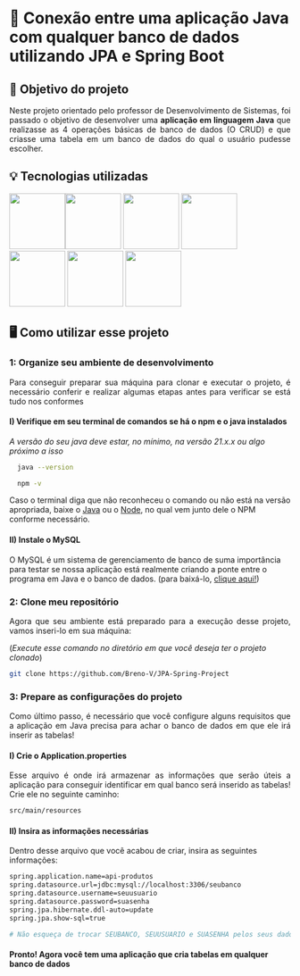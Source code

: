 # 🔐 Conexão entre uma aplicação Java com qualquer banco de dados utilizando JPA e Spring Boot

## 🔖 Objetivo do projeto

<p style="text-align: justify">Neste projeto orientado pelo professor de Desenvolvimento de Sistemas, foi passado o objetivo de desenvolver uma <strong>aplicação em linguagem Java</strong> que realizasse as 4 operações básicas de banco de dados (O CRUD) e que criasse uma tabela em um banco de dados do qual o usuário pudesse escolher.<p/>

## 💡 Tecnologias utilizadas

<img src="https://cdn.jsdelivr.net/gh/devicons/devicon@latest/icons/java/java-original.svg" width="100"/><img src="https://cdn.jsdelivr.net/gh/devicons/devicon@latest/icons/mysql/mysql-original.svg" width="100"/>
<img src="https://cdn.jsdelivr.net/gh/devicons/devicon@latest/icons/spring/spring-original.svg" width="100"/>
<img src="https://cdn.jsdelivr.net/gh/devicons/devicon@latest/icons/postman/postman-original.svg" width="100"/>
<img src="https://cdn.jsdelivr.net/gh/devicons/devicon@latest/icons/npm/npm-original.svg" width="100"/>
<img src="https://cdn.jsdelivr.net/gh/devicons/devicon@latest/icons/git/git-original.svg" width="100"/>
<img src="https://cdn.jsdelivr.net/gh/devicons/devicon@latest/icons/vscode/vscode-original.svg" width="100"/>

## 🖥️ Como utilizar esse projeto

### 1: Organize seu ambiente de desenvolvimento

<p style="text-align: justify">Para conseguir preparar sua máquina para clonar e executar o projeto, é necessário conferir e realizar algumas etapas antes para verificar se está tudo nos conformes</p>

#### I) Verifique em seu terminal de comandos se há o npm e o java instalados

_A versão do seu java deve estar, no mínimo, na versão 21.x.x ou algo próximo a isso_

```bash
  java --version 
```

```bash
  npm -v
```

Caso o terminal diga que não reconheceu o comando ou não está na versão apropriada, baixe o [Java](https://www.oracle.com/java/technologies/downloads/archive/) ou o [Node](https://nodejs.org/en/download), no qual vem junto dele o NPM conforme necessário.

#### II) Instale o MySQL

O MySQL é um sistema de gerenciamento de banco de suma importância para testar se nossa aplicação está realmente criando a ponte entre o programa em Java e o banco de dados. (para baixá-lo, [clique aqui!](https://dev.mysql.com/downloads/installer/))

### 2: Clone meu repositório

<p style="text-align: justify">Agora que seu ambiente está preparado para a execução desse projeto, vamos inseri-lo em sua máquina:</p>

(_Execute esse comando no diretório em que você deseja ter o projeto clonado_)

```bash
git clone https://github.com/Breno-V/JPA-Spring-Project
```

### 3: Prepare as configurações do projeto

<p style="text-align: justify">Como último passo, é necessário que você configure alguns requisitos que a aplicação em Java precisa para achar o banco de dados em que ele irá inserir as tabelas!</p>

#### I) Crie o Application.properties

<p style="text-align: justify">Esse arquivo é onde irá armazenar as informações que serão úteis a aplicação para conseguir identificar em qual banco será inserido as tabelas! Crie ele no seguinte caminho:

```bash
src/main/resources
```

#### II) Insira as informações necessárias

Dentro desse arquivo que você acabou de criar, insira as seguintes informações:

```bash
spring.application.name=api-produtos
spring.datasource.url=jdbc:mysql://localhost:3306/seubanco
spring.datasource.username=seuusuario
spring.datasource.password=suasenha
spring.jpa.hibernate.ddl-auto=update
spring.jpa.show-sql=true

# Não esqueça de trocar SEUBANCO, SEUUSUARIO e SUASENHA pelos seus dados pessoais/sensíveis que conferem no MySQL (Ou outro sistema que estiver utilizando)
```

#### Pronto! Agora você tem uma aplicação que cria tabelas em qualquer banco de dados
